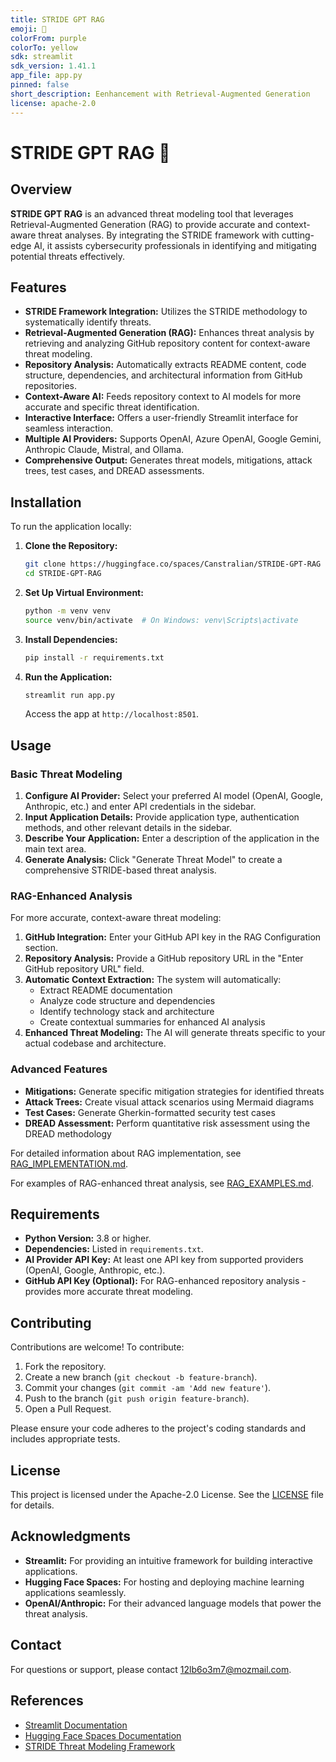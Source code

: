 ```yaml
---
title: STRIDE GPT RAG
emoji: 🐠
colorFrom: purple
colorTo: yellow
sdk: streamlit
sdk_version: 1.41.1
app_file: app.py
pinned: false
short_description: Eenhancement with Retrieval-Augmented Generation
license: apache-2.0
---
```


# STRIDE GPT RAG 🐠

## Overview

**STRIDE GPT RAG** is an advanced threat modeling tool that leverages Retrieval-Augmented Generation (RAG) to provide accurate and context-aware threat analyses. By integrating the STRIDE framework with cutting-edge AI, it assists cybersecurity professionals in identifying and mitigating potential threats effectively.

## Features

- **STRIDE Framework Integration:** Utilizes the STRIDE methodology to systematically identify threats.
- **Retrieval-Augmented Generation (RAG):** Enhances threat analysis by retrieving and analyzing GitHub repository content for context-aware threat modeling.
- **Repository Analysis:** Automatically extracts README content, code structure, dependencies, and architectural information from GitHub repositories.
- **Context-Aware AI:** Feeds repository context to AI models for more accurate and specific threat identification.
- **Interactive Interface:** Offers a user-friendly Streamlit interface for seamless interaction.
- **Multiple AI Providers:** Supports OpenAI, Azure OpenAI, Google Gemini, Anthropic Claude, Mistral, and Ollama.
- **Comprehensive Output:** Generates threat models, mitigations, attack trees, test cases, and DREAD assessments.

## Installation

To run the application locally:

1. **Clone the Repository:**

   ```bash
   git clone https://huggingface.co/spaces/Canstralian/STRIDE-GPT-RAG
   cd STRIDE-GPT-RAG
   ```

2. **Set Up Virtual Environment:**

   ```bash
   python -m venv venv
   source venv/bin/activate  # On Windows: venv\Scripts\activate
   ```

3. **Install Dependencies:**

   ```bash
   pip install -r requirements.txt
   ```

4. **Run the Application:**

   ```bash
   streamlit run app.py
   ```

   Access the app at `http://localhost:8501`.

## Usage

### Basic Threat Modeling

1. **Configure AI Provider:** Select your preferred AI model (OpenAI, Google, Anthropic, etc.) and enter API credentials in the sidebar.
2. **Input Application Details:** Provide application type, authentication methods, and other relevant details in the sidebar.
3. **Describe Your Application:** Enter a description of the application in the main text area.
4. **Generate Analysis:** Click "Generate Threat Model" to create a comprehensive STRIDE-based threat analysis.

### RAG-Enhanced Analysis

For more accurate, context-aware threat modeling:

1. **GitHub Integration:** Enter your GitHub API key in the RAG Configuration section.
2. **Repository Analysis:** Provide a GitHub repository URL in the "Enter GitHub repository URL" field.
3. **Automatic Context Extraction:** The system will automatically:
   - Extract README documentation
   - Analyze code structure and dependencies
   - Identify technology stack and architecture
   - Create contextual summaries for enhanced AI analysis
4. **Enhanced Threat Modeling:** The AI will generate threats specific to your actual codebase and architecture.

### Advanced Features

- **Mitigations:** Generate specific mitigation strategies for identified threats
- **Attack Trees:** Create visual attack scenarios using Mermaid diagrams
- **Test Cases:** Generate Gherkin-formatted security test cases
- **DREAD Assessment:** Perform quantitative risk assessment using the DREAD methodology

For detailed information about RAG implementation, see [RAG_IMPLEMENTATION.md](RAG_IMPLEMENTATION.md).

For examples of RAG-enhanced threat analysis, see [RAG_EXAMPLES.md](RAG_EXAMPLES.md).

## Requirements

- **Python Version:** 3.8 or higher.
- **Dependencies:** Listed in `requirements.txt`.
- **AI Provider API Key:** At least one API key from supported providers (OpenAI, Google, Anthropic, etc.).
- **GitHub API Key (Optional):** For RAG-enhanced repository analysis - provides more accurate threat modeling.

## Contributing

Contributions are welcome! To contribute:

1. Fork the repository.
2. Create a new branch (`git checkout -b feature-branch`).
3. Commit your changes (`git commit -am 'Add new feature'`).
4. Push to the branch (`git push origin feature-branch`).
5. Open a Pull Request.

Please ensure your code adheres to the project's coding standards and includes appropriate tests.

## License

This project is licensed under the Apache-2.0 License. See the [LICENSE](LICENSE) file for details.

## Acknowledgments

- **Streamlit:** For providing an intuitive framework for building interactive applications.
- **Hugging Face Spaces:** For hosting and deploying machine learning applications seamlessly.
- **OpenAI/Anthropic:** For their advanced language models that power the threat analysis.

## Contact

For questions or support, please contact [12lb6o3m7@mozmail.com](mailto:12lb6o3m7@mozmail.com).

## References

- [Streamlit Documentation](https://docs.streamlit.io/)
- [Hugging Face Spaces Documentation](https://huggingface.co/docs/hub/spaces-overview)
- [STRIDE Threat Modeling Framework](https://www.microsoft.com/en-us/security/blog/2020/06/25/introducing-stride-a-threat-modeling-framework/)
